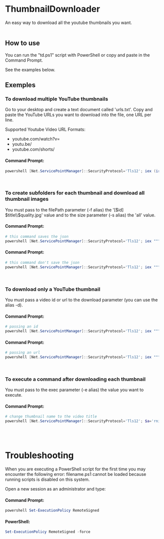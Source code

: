 # ThumbnailDownloader
An easy way to download all the youtube thumbnails you want.
<br>
<br>

## How to use
You can run the "td.ps1" script with PowerShell or copy and paste in the Command Prompt.

See the examples below.
<br>

## Exemples

### To download multiple YouTube thumbnails
Go to your desktop and create a text document called 'urls.txt'. Copy and paste the YouTube URLs you want to download into the file, one URL per line.

Supported Youtube Video URL Formats:
- youtube.com/watch?v=
- youtu.be/
- youtube.com/shorts/

#### Command Prompt:
```powershell
powershell [Net.ServicePointManager]::SecurityProtocol='Tls12'; iex (irm https://bit.ly/pwsh-td)
```
<br>

### To create subfolders for each thumbnail and download all thumbnail images
You must pass to the filePath parameter (-f alias) the '[$id] $title\\$quality.jpg' value and to the size parameter (-s alias) the 'all' value.

#### Command Prompt:
```powershell
# this command saves the json
powershell [Net.ServicePointManager]::SecurityProtocol='Tls12'; iex """. {$(irm http://bit.ly/pwsh-td)} -f '[`$id] `$title\`$quality.jpg' -s all -j '[`$id] `$title\data'"""
```
#### Command Prompt:
```powershell
# this command don't save the json
powershell [Net.ServicePointManager]::SecurityProtocol='Tls12'; iex """. {$(irm http://bit.ly/pwsh-td)} -f '[`$id] `$title\`$quality.jpg' -s all -j `$false"""
```
<br>

### To download only a YouTube thumbnail
You must pass a video id or url to the download parameter (you can use the alias -d).

#### Command Prompt:
```powershell
# passing an id
powershell [Net.ServicePointManager]::SecurityProtocol='Tls12'; iex """. {$(irm http://bit.ly/pwsh-td)} -d jNQXAC9IVRw"""
```
#### Command Prompt:
```powershell
# passing an url
powershell [Net.ServicePointManager]::SecurityProtocol='Tls12'; iex """. {$(irm http://bit.ly/pwsh-td)} -d https://www.youtube.com/watch?v=jNQXAC9IVRw"""
```
<br>

### To execute a command after downloading each thumbnail
You must pass to the exec parameter (-e alias) the value you want to execute.

#### Command Prompt:
```powershell
# change thumbnail name to the video title
powershell [Net.ServicePointManager]::SecurityProtocol='Tls12'; $a='rni –l $fileName -n """$title.jpg"""'; iex """. {$(irm http://bit.ly/pwsh-td)} -e `$a"""
```
<br>
<br>

# Troubleshooting
When you are executing a PowerShell script for the first time you may encounter the following error:
filename.ps1 cannot be loaded because running scripts is disabled on this system.

Open a new session as an administrator and type:

#### Command Prompt:
```powershell
powershell Set-ExecutionPolicy RemoteSigned
```

#### PowerShell:
```powershell
Set-ExecutionPolicy RemoteSigned -force
